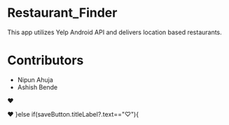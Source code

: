 # Restaurant_Finder

This app utilizes Yelp Android API and delivers location based restaurants. 

# Contributors
* Nipun Ahuja
* Ashish Bende


❤️

❤
        }else if(saveButton.titleLabel?.text=="♡"){
